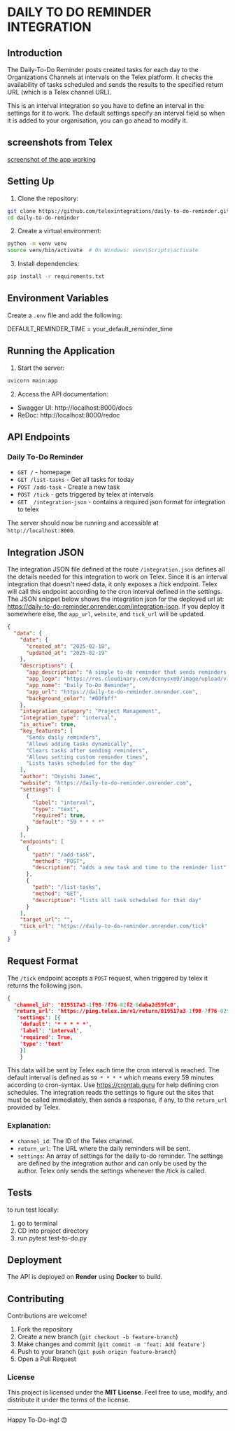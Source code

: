 # DAILY TO DO REMINDER INTEGRATION 

## Introduction
The Daily-To-Do Reminder posts created tasks for each day to the Organizations Channels at intervals on the Telex platform. It checks the availability of tasks scheduled and sends the results to the specified return URL (which is a Telex channel URL).

This is an interval integration so you have to define an interval in the settings for it to work. The default settings specify an interval field so when it is added to your organisation, you can go ahead to modify it. 

## screenshots from Telex 
[screenshot of the app working](https://drive.google.com/drive/folders/1egespr_FAOm8BXsobRiDc68R7omkVshF?usp=drive_link)

## Setting Up

1. Clone the repository:

```bash
git clone https://github.com/telexintegrations/daily-to-do-reminder.git
cd daily-to-do-reminder
```

2. Create a virtual environment:

```bash
python -m venv venv
source venv/bin/activate  # On Windows: venv\Scripts\activate
```

3. Install dependencies:

```bash
pip install -r requirements.txt
```
## Environment Variables
Create a `.env` file and add the following:

DEFAULT_REMINDER_TIME =  your_default_reminder_time

## Running the Application

1. Start the server:

```bash
uvicorn main:app
```

2. Access the API documentation:

- Swagger UI: http://localhost:8000/docs
- ReDoc: http://localhost:8000/redoc




## API Endpoints

### Daily To-Do Reminder

- `GET /` - homepage
- `GET /list-tasks` - Get all tasks for today
- `POST /add-task` - Create a new task
- `POST /tick` - gets triggered by telex at intervals 
- `GET  /integration-json` - contains a required json format for integration to telex

The server should now be running and accessible at `http://localhost:8000`.

## Integration JSON

The integration JSON file defined at the route `/integration.json` defines all the details needed for this integration to work on Telex. Since it is an interval integration that doesn't need data, it only exposes a /tick endpoint. Telex will call this endpoint according to the cron interval defined in the settings. The JSON snippet below shows the integration json for the deployed url at: https://daily-to-do-reminder.onrender.com/integration-json. If you deploy it somewhere else, the `app_url`, `website`, and `tick_url` will be updated. 

```json
{
  "data": {
    "date": {
      "created_at": "2025-02-18",
      "updated_at": "2025-02-19"
    },
    "descriptions": {
      "app_description": "A simple to-do reminder that sends reminders about tasks daily at interval.",
      "app_logo": "https://res.cloudinary.com/dcnnysxm9/image/upload/v1739862586/to-do_reminder_xdzgb2.webp",
      "app_name": "Daily To-Do Reminder",
      "app_url": "https://daily-to-do-reminder.onrender.com",
      "background_color": "#00fbff"
    },
    "integration_category": "Project Management",
    "integration_type": "interval",
    "is_active": true,
    "key_features": [
      "Sends daily reminders",
      "Allows adding tasks dynamically",
      "Clears tasks after sending reminders",
      "Allows setting custom reminder times",
      "Lists tasks scheduled for the day"
    ],
    "author": "Onyishi James",
    "website": "https://daily-to-do-reminder.onrender.com",
    "settings": [
      {
        "label": "interval",
        "type": "text",
        "required": true,
        "default": "59 * * * *"
      }
    ],
    "endpoints": [
      {
        "path": "/add-task",
        "method": "POST",
        "description": "adds a new task and time to the reminder list"
      },
      {
        "path": "/list-tasks",
        "method": "GET",
        "description": "lists all task scheduled for that day"
      }
    ],
    "target_url": "",
    "tick_url": "https://daily-to-do-reminder.onrender.com/tick"
  }
}
```

## Request Format

The `/tick` endpoint accepts a `POST` request, when triggered by telex it returns the following json.

```json
{
  'channel_id': '019517a3-1f98-7f76-82f2-6daba2d59fc0', 
  'return_url': 'https://ping.telex.im/v1/return/019517a3-1f98-7f76-82f2-6daba2d59fc0', 
   'settings': [{
    'default': '* * * * *',
    'label': 'interval', 
    'required': True, 
    'type': 'text'
    }]
    }
```

This data will be sent by Telex each time the cron interval is reached. The default interval is defined as `59 * * * *` which means every 59 minutes according to cron-syntax. Use https://crontab.guru for help defining cron schedules. The integration reads the settings to figure out the sites that must be called immediately, then sends a response, if any, to the `return_url` provided by Telex. 



### Explanation:
- `channel_id`: The ID of the Telex channel.
- `return_url`: The URL where the daily reminders will be sent.
- `settings`: An array of settings for the daily to-do reminder. The settings are defined by the integration author and can only be used by the author. Telex only sends the settings whenever the /tick is called.

## Tests
 to run test locally: 
 1. go to terminal
 2. CD into project directory 
 3. run pytest test-to-do.py

## Deployment
The API is deployed on **Render** using **Docker** to build.

## Contributing

Contributions are welcome! 
1. Fork the repository
2. Create a new branch (`git checkout -b feature-branch`)
3. Make changes and commit (`git commit -m 'feat: Add feature'`)
4. Push to your branch (`git push origin feature-branch`)
5. Open a Pull Request


### License

This project is licensed under the **MIT License**. Feel free to use, modify, and distribute it under the terms of the license.

---

Happy To-Do-ing! 😊
